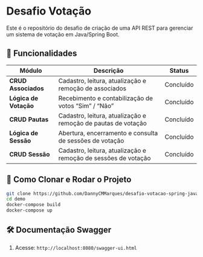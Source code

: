 # Desafio Votação

Este é o repositório do desafio de criação de uma API REST para gerenciar um sistema de votação em Java/Spring Boot.

## 🚀 Funcionalidades

| Módulo                 | Descrição                                                       | Status      |
|------------------------|-----------------------------------------------------------------|-------------|
| **CRUD Associados**    | Cadastro, leitura, atualização e remoção de associados         | Concluído   |
| **Lógica de Votação**  | Recebimento e contabilização de votos “Sim” / “Não”            | Concluído    |
| **CRUD Pautas**        | Cadastro, leitura, atualização e remoção de pautas de votação  | Concluído    |
| **Lógica de Sessão**   | Abertura, encerramento e consulta de sessões de votação        | Concluído    |
| **CRUD Sessão**        | Cadastro, leitura, atualização e remoção de sessões de votação | Concluído    |

## 🐳 Como Clonar e Rodar o Projeto

```bash
git clone https://github.com/DannyCMMarques/desafio-votacao-spring-java.git
cd demo
docker-compose build
docker-compose up
```

## 🛠️ Documentação Swagger
1. Acesse: `http://localhost:8080/swagger-ui.html`

